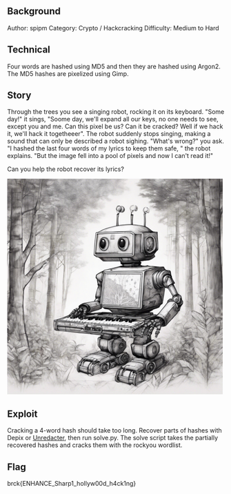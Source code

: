 ## Background

 Author: spipm
 Category: Crypto / Hackcracking
 Difficulty: Medium to Hard

## Technical

Four words are hashed using MD5 and then they are hashed using Argon2. The MD5 hashes are pixelized using Gimp.

## Story

Through the trees you see a singing robot, rocking it on its keyboard. "Some day!" it sings, "Soome day, we'll expand all our keys, no one needs to see, except you and me. Can this pixel be us? Can it be cracked? Well if we hack it, we'll hack it togetheeer". The robot suddenly stops singing, making a sound that can only be described a robot sighing. "What's wrong?" you ask. "I hashed the last four words of my lyrics to keep them safe, " the robot explains. "But the image fell into a pool of pixels and now I can't read it!"

Can you help the robot recover its lyrics?

<img src="./key-expansion.jpg" width="500">

## Exploit

Cracking a 4-word hash should take too long. Recover parts of hashes with Depix or [Unredacter](https://github.com/BishopFox/unredacter), then run solve.py. The solve script takes the partially recovered hashes and cracks them with the rockyou wordlist.

## Flag

brck{ENHANCE_Sharp1_hollyw00d_h4ck1ng}
